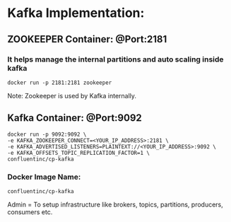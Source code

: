 # Kafka Implementation:

## ZOOKEEPER Container: @Port:2181
### It helps manage the internal partitions and  auto scaling inside kafka
```
docker run -p 2181:2181 zookeeper
```

Note: Zookeeper is used by Kafka internally.

## Kafka Container: @Port:9092
```
docker run -p 9092:9092 \
-e KAFKA_ZOOKEEPER_CONNECT=<YOUR_IP_ADDRESS>:2181 \
-e KAFKA_ADVERTISED_LISTENERS=PLAINTEXT://<YOUR_IP_ADDRESS>:9092 \
-e KAFKA_OFFSETS_TOPIC_REPLICATION_FACTOR=1 \
confluentinc/cp-kafka
```

### Docker Image Name: 
```
confluentinc/cp-kafka
```

Admin = To setup infrastructure like brokers, topics, partitions, producers, consumers etc.